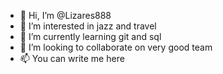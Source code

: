 - 👋 Hi, I’m @Lizares888
- 👀 I’m interested in jazz and travel
- 🌱 I’m currently learning git and sql
- 💞️ I’m looking to collaborate on very good team
- 📫 You can write me here

<!---
Lizares888/Lizares888 is a ✨ special ✨ repository because its `README.md` (this file) appears on your GitHub profile.
You can click the Preview link to take a look at your changes.
--->
